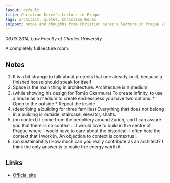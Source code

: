 ```yaml
---
layout: default
title: Christian Kerez's Lecture in Prague
tags: architect, quotes, Christian Kerez
snippet: notes and thougths from Christian Kerez's lecture in Prague 2014
---
```


_06.03.2014, Law Faculty of Chrales University_

A completely full lecture room.

## Notes


1. It is a bit strange to talk about projects that one already built, because a
   finished house should speak for itself
1. Space is the main thing in architecture. Architecture is a medium.
1. (while showing his design for Tomio Okarmura) To create infinity, to use a
   house as a medium to create endlessness you have two options:
        * Open to the outside 
        * Repeat the inside
1. (describing a building for three families) Everything that does not belong
   in a building is outside: staircase, elevator, shafts.
1. (on context) I come from the periphery around Zurich, and I can assure you
   that there is no context ... I would love to build in the centre of Prague
   where I would have to care about the historical. I often hate the context
   that I work in. An objection to context is contextual.
1. (on sustainability) How much can you really contribute as an architect? I
   think the only answer is to make the energy worth it.

## Links

* [Official site](http://www.kerez.ch)
